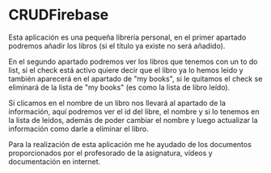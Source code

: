 # CRUDFirebase
Esta aplicación es una pequeña librería personal, en el primer apartado podremos añadir los libros (si el título ya existe no será añadido).

En el segundo apartado podremos ver los libros que tenemos con un to do list, si el check está activo quiere decir que el libro ya lo hemos
leido y también aparecerá en el apartado de "my books", si le quitamos el check se eliminará de la lista de "my books" (es como la lista
de libro leído).

Si clicamos en el nombre de un libro nos llevará al apartado de la información, aquí podremos ver el id del libre, el nombre y si lo tenemos
en la lista de leídos, además de poder cambiar el nombre y luego actualizar la información como darle a eliminar el libro. 

Para la realización de esta aplicación me he ayudado de los documentos proporcionados por el profesorado de la asignatura, vídeos y documentación
en internet. 
